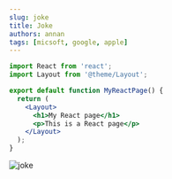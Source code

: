 ```yaml
---
slug: joke
title: Joke
authors: annan
tags: [micsoft, google, apple]
---
```


<!-- @format -->

```jsx title="src/pages/my-react-page.js"
import React from 'react';
import Layout from '@theme/Layout';

export default function MyReactPage() {
  return (
    <Layout>
      <h1>My React page</h1>
      <p>This is a React page</p>
    </Layout>
  );
}
```

![joke](https://d1q67msu4236dm.cloudfront.net/mysite/joke.jpeg)
